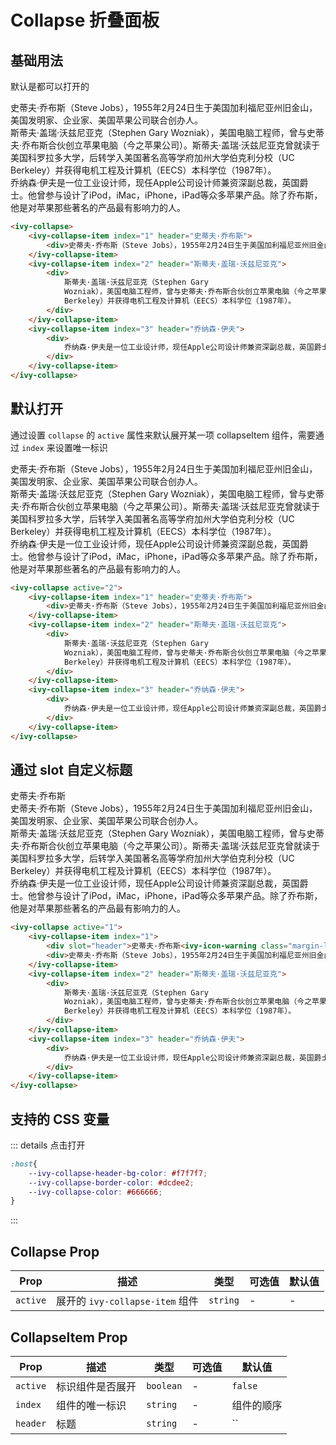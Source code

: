 # Collapse 折叠面板

## 基础用法

默认是都可以打开的

<ivy-collapse>
    <ivy-collapse-item index="1" header="史蒂夫·乔布斯">
        <div>史蒂夫·乔布斯（Steve Jobs），1955年2月24日生于美国加利福尼亚州旧金山，美国发明家、企业家、美国苹果公司联合创办人。</div>
    </ivy-collapse-item>
    <ivy-collapse-item index="2" header="斯蒂夫·盖瑞·沃兹尼亚克">
        <div>斯蒂夫·盖瑞·沃兹尼亚克（Stephen Gary Wozniak），美国电脑工程师，曾与史蒂夫·乔布斯合伙创立苹果电脑（今之苹果公司）。斯蒂夫·盖瑞·沃兹尼亚克曾就读于美国科罗拉多大学，后转学入美国著名高等学府加州大学伯克利分校（UC Berkeley）并获得电机工程及计算机（EECS）本科学位（1987年）。</div>
    </ivy-collapse-item>
    <ivy-collapse-item index="3" header="乔纳森·伊夫">
        <div>乔纳森·伊夫是一位工业设计师，现任Apple公司设计师兼资深副总裁，英国爵士。他曾参与设计了iPod，iMac，iPhone，iPad等众多苹果产品。除了乔布斯，他是对苹果那些著名的产品最有影响力的人。</div>
    </ivy-collapse-item>
</ivy-collapse>

```html
<ivy-collapse>
    <ivy-collapse-item index="1" header="史蒂夫·乔布斯">
        <div>史蒂夫·乔布斯（Steve Jobs），1955年2月24日生于美国加利福尼亚州旧金山，美国发明家、企业家、美国苹果公司联合创办人。</div>
    </ivy-collapse-item>
    <ivy-collapse-item index="2" header="斯蒂夫·盖瑞·沃兹尼亚克">
        <div>
            斯蒂夫·盖瑞·沃兹尼亚克（Stephen Gary
            Wozniak），美国电脑工程师，曾与史蒂夫·乔布斯合伙创立苹果电脑（今之苹果公司）。斯蒂夫·盖瑞·沃兹尼亚克曾就读于美国科罗拉多大学，后转学入美国著名高等学府加州大学伯克利分校（UC
            Berkeley）并获得电机工程及计算机（EECS）本科学位（1987年）。
        </div>
    </ivy-collapse-item>
    <ivy-collapse-item index="3" header="乔纳森·伊夫">
        <div>
            乔纳森·伊夫是一位工业设计师，现任Apple公司设计师兼资深副总裁，英国爵士。他曾参与设计了iPod，iMac，iPhone，iPad等众多苹果产品。除了乔布斯，他是对苹果那些著名的产品最有影响力的人。
        </div>
    </ivy-collapse-item>
</ivy-collapse>
```

## 默认打开

通过设置 `collapse` 的 `active` 属性来默认展开某一项 collapseItem 组件，需要通过 `index` 来设置唯一标识

<ivy-collapse active="2">
    <ivy-collapse-item index="1" header="史蒂夫·乔布斯">
        <div>史蒂夫·乔布斯（Steve Jobs），1955年2月24日生于美国加利福尼亚州旧金山，美国发明家、企业家、美国苹果公司联合创办人。</div>
    </ivy-collapse-item>
    <ivy-collapse-item index="2" header="斯蒂夫·盖瑞·沃兹尼亚克">
        <div>斯蒂夫·盖瑞·沃兹尼亚克（Stephen Gary Wozniak），美国电脑工程师，曾与史蒂夫·乔布斯合伙创立苹果电脑（今之苹果公司）。斯蒂夫·盖瑞·沃兹尼亚克曾就读于美国科罗拉多大学，后转学入美国著名高等学府加州大学伯克利分校（UC Berkeley）并获得电机工程及计算机（EECS）本科学位（1987年）。</div>
    </ivy-collapse-item>
    <ivy-collapse-item index="3" header="乔纳森·伊夫">
        <div>乔纳森·伊夫是一位工业设计师，现任Apple公司设计师兼资深副总裁，英国爵士。他曾参与设计了iPod，iMac，iPhone，iPad等众多苹果产品。除了乔布斯，他是对苹果那些著名的产品最有影响力的人。</div>
    </ivy-collapse-item>
</ivy-collapse>

```html
<ivy-collapse active="2">
    <ivy-collapse-item index="1" header="史蒂夫·乔布斯">
        <div>史蒂夫·乔布斯（Steve Jobs），1955年2月24日生于美国加利福尼亚州旧金山，美国发明家、企业家、美国苹果公司联合创办人。</div>
    </ivy-collapse-item>
    <ivy-collapse-item index="2" header="斯蒂夫·盖瑞·沃兹尼亚克">
        <div>
            斯蒂夫·盖瑞·沃兹尼亚克（Stephen Gary
            Wozniak），美国电脑工程师，曾与史蒂夫·乔布斯合伙创立苹果电脑（今之苹果公司）。斯蒂夫·盖瑞·沃兹尼亚克曾就读于美国科罗拉多大学，后转学入美国著名高等学府加州大学伯克利分校（UC
            Berkeley）并获得电机工程及计算机（EECS）本科学位（1987年）。
        </div>
    </ivy-collapse-item>
    <ivy-collapse-item index="3" header="乔纳森·伊夫">
        <div>
            乔纳森·伊夫是一位工业设计师，现任Apple公司设计师兼资深副总裁，英国爵士。他曾参与设计了iPod，iMac，iPhone，iPad等众多苹果产品。除了乔布斯，他是对苹果那些著名的产品最有影响力的人。
        </div>
    </ivy-collapse-item>
</ivy-collapse>
```

## 通过 slot 自定义标题

<ivy-collapse active="1">
    <ivy-collapse-item index="1" header="史蒂夫·乔布斯">
        <div slot="header">史蒂夫·乔布斯<ivy-icon-warning class="margin-left-small"></ivy-icon-warning></div>
        <div>史蒂夫·乔布斯（Steve Jobs），1955年2月24日生于美国加利福尼亚州旧金山，美国发明家、企业家、美国苹果公司联合创办人。</div>
    </ivy-collapse-item>
    <ivy-collapse-item index="2" header="斯蒂夫·盖瑞·沃兹尼亚克">
        <div>斯蒂夫·盖瑞·沃兹尼亚克（Stephen Gary Wozniak），美国电脑工程师，曾与史蒂夫·乔布斯合伙创立苹果电脑（今之苹果公司）。斯蒂夫·盖瑞·沃兹尼亚克曾就读于美国科罗拉多大学，后转学入美国著名高等学府加州大学伯克利分校（UC Berkeley）并获得电机工程及计算机（EECS）本科学位（1987年）。</div>
    </ivy-collapse-item>
    <ivy-collapse-item index="3" header="乔纳森·伊夫">
        <div>乔纳森·伊夫是一位工业设计师，现任Apple公司设计师兼资深副总裁，英国爵士。他曾参与设计了iPod，iMac，iPhone，iPad等众多苹果产品。除了乔布斯，他是对苹果那些著名的产品最有影响力的人。</div>
    </ivy-collapse-item>
</ivy-collapse>

```html
<ivy-collapse active="1">
    <ivy-collapse-item index="1">
        <div slot="header">史蒂夫·乔布斯<ivy-icon-warning class="margin-left-small"></ivy-icon-warning></div>
        <div>史蒂夫·乔布斯（Steve Jobs），1955年2月24日生于美国加利福尼亚州旧金山，美国发明家、企业家、美国苹果公司联合创办人。</div>
    </ivy-collapse-item>
    <ivy-collapse-item index="2" header="斯蒂夫·盖瑞·沃兹尼亚克">
        <div>
            斯蒂夫·盖瑞·沃兹尼亚克（Stephen Gary
            Wozniak），美国电脑工程师，曾与史蒂夫·乔布斯合伙创立苹果电脑（今之苹果公司）。斯蒂夫·盖瑞·沃兹尼亚克曾就读于美国科罗拉多大学，后转学入美国著名高等学府加州大学伯克利分校（UC
            Berkeley）并获得电机工程及计算机（EECS）本科学位（1987年）。
        </div>
    </ivy-collapse-item>
    <ivy-collapse-item index="3" header="乔纳森·伊夫">
        <div>
            乔纳森·伊夫是一位工业设计师，现任Apple公司设计师兼资深副总裁，英国爵士。他曾参与设计了iPod，iMac，iPhone，iPad等众多苹果产品。除了乔布斯，他是对苹果那些著名的产品最有影响力的人。
        </div>
    </ivy-collapse-item>
</ivy-collapse>
```

## 支持的 CSS 变量

::: details 点击打开
```css
:host{
    --ivy-collapse-header-bg-color: #f7f7f7;
    --ivy-collapse-border-color: #dcdee2;
    --ivy-collapse-color: #666666;
}
```
:::


## Collapse Prop

| Prop         | 描述                         | 类型       | 可选值 | 默认值      |
|--------------|----------------------------|----------|-----|----------|
| `active`     | 展开的 `ivy-collapse-item` 组件 | `string` | -   | -        |

## CollapseItem Prop

| Prop         | 描述        | 类型        | 可选值 | 默认值         |
|--------------|-----------|-----------|-----|-------------|
| `active`     | 标识组件是否展开  | `boolean` | -   | `false`     |
| `index`      | 组件的唯一标识   | `string`  | -   | 组件的顺序       |
| `header`     | 标题        | `string`  | -   | `` |
